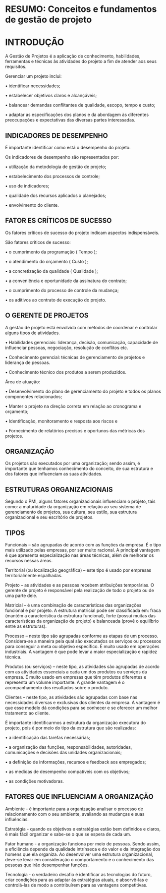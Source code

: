 # RESUMO: Conceitos e fundamentos de gestão de projeto
# INTRODUÇÃO

A Gestão de Projetos é a aplicação de conhecimento, habilidades, ferramentas e técnicas às atividades do projeto a fim de atender aos seus requisitos.

Gerenciar um projeto inclui:

• identificar necessidades;

• estabelecer objetivos claros e alcançáveis;

• balancear demandas conflitantes de qualidade, escopo, tempo e custo;

• adaptar as especificações dos planos e da abordagem às diferentes preocupações e expectativas das diversas partes interessadas.

<H2>INDICADORES DE DESEMPENHO</H2>

É importante identificar como está o desempenho do projeto.

Os indicadores de desempenho são representados por:

• utilização da metodologia de gestão de projeto;

• estabelecimento dos processos de controle;

• uso de indicadores;

• qualidade dos recursos aplicados x planejados;

• envolvimento do cliente.

<H2>FATOR ES CRÍTICOS DE SUCESSO</H2>

Os fatores críticos de sucesso do projeto indicam aspectos indispensáveis.

São fatores críticos de sucesso:

• o cumprimento da programação ( Tempo );

• o atendimento do orçamento ( Custo );

• a concretização da qualidade ( Qualidade );

• a conveniência e oportunidade da assinatura do contrato;

• o cumprimento do processo de controle da mudança;

• os aditivos ao contrato de execução do projeto.

<H2>O GERENTE DE PROJETOS</H2>

A gestão de projeto está envolvida com métodos de coordenar e controlar alguns tipos de atividades.

• Habilidades gerenciais: liderança, decisão, comunicação, capacidade de influenciar pessoas, negociação, resolução de conflitos etc.

• Conhecimento gerencial: técnicas de gerenciamento de projetos e liderança de pessoas.

• Conhecimento técnico dos produtos a serem produzidos.

Área de atuação:

• Desenvolvimento do plano de gerenciamento do projeto e todos os planos componentes relacionados;

• Manter o projeto na direção correta em relação ao cronograma e orçamento;

• Identificação, monitoramento e resposta aos riscos e

• Fornecimento de relatórios precisos e oportunos das métricas
dos projetos.

<H2>ORGANIZAÇÃO</H2>

Os projetos são executados por uma organização; sendo assim, é importante que tenhamos conhecimento do conceito, de sua estrutura e
dos fatores que influenciam as suas atividades.

<h2>ESTRUTURAS ORGANIZACIONAIS</h2>

Segundo o PMI, alguns fatores organizacionais influenciam o projeto, tais como: a maturidade da organização em relação ao seu
sistema de gerenciamento de projetos, sua cultura, seu estilo, sua estrutura organizacional e seu escritório de projetos.

<h2>TIPOS</h2>

Funcionais – são agrupadas de acordo com as funções da empresa.
É o tipo mais utilizado pelas empresas, por ser muito racional.
A principal vantagem é que apresenta especialização nas áreas técnicas,
além de melhorar os recursos nessas áreas.

Territorial (ou localização geográfica) – este tipo é usado por
empresas territorialmente espalhadas. 

Projeto – as atividades e as pessoas recebem atribuições temporárias.
O gerente de projeto é responsável pela realização de todo o
projeto ou de uma parte dele.

Matricial – é uma combinação de características das organizações
funcional e por projeto. A estrutura matricial pode ser classificada em: fraca 
(mantém a característica da estrutura funcional), forte (possui muitas das 
características da organização de projeto) e balanceada (provê o equilíbrio entre as estruturas).

Processo – neste tipo são agrupadas conforme as etapas de um processo. Considera-se a maneira pela qual são executados os serviços ou processos para conseguir a meta ou objetivo específico. É muito usado em operações industriais. A vantagem é que pode levar a maior especialização e rapidez técnica.

Produtos (ou serviços) – neste tipo, as atividades são agrupadas de acordo com as atividades essenciais a cada um dos produtos ou serviços da empresa. É muito usado em empresas que têm produtos diferentes e representa um volume importante. A grande vantagem é o acompanhamento dos resultados sobre o produto.

Clientes – neste tipo, as atividades são agrupadas com base nas necessidades diversas e exclusivas dos clientes da empresa. A vantagem é que esse modelo dá condições para se conhecer e se oferecer um melhor tratamento ao cliente.

É importante identificarmos a estrutura da organização executora do projeto, pois é por meio do tipo da estrutura que são realizadas:

• a identificação das tarefas necessárias;

• a organização das funções, responsabilidades, autoridades, comunicações e decisões das unidades organizacionais;

• a definição de informações, recursos e feedback aos empregados;

• as medidas de desempenho compatíveis com os objetivos;

• as condições motivadoras.


<h2>FATORES QUE INFLUENCIAM A ORGANIZAÇÃO</h2>

Ambiente - é importante para a organização analisar o processo de 
relacionamento com o seu ambiente, avaliando as mudanças e suas
influências.

Estratégia - quando os objetivos e estratégias estão bem definidos
e claros, é mais fácil organizar e sabe-se o que se espera de cada um.

Fator humano - a organização funciona por meio de pessoas.
Sendo assim, a eficiência depende da qualidade intrínseca e do valor e
da integração dos homens que ela organiza. Ao desenvolver uma estrutura 
organizacional, deve-se levar em consideração o comportamento e o 
conhecimento das pessoas que irão desempenhar funções.

Tecnologia - o verdadeiro desafio é identificar as tecnologias do futuro, 
criar condições para as adaptar às estratégias atuais, e absorvê-las
e controlá-las de modo a contribuírem para as vantagens competitivas.
